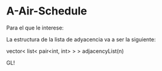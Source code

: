 # A-Air-Schedule

Para el que le interese:

La estructura de la lista de adyacencia va a ser la siguiente:

 vector< list< pair<int, int> > > adjacencyList(n)
 
GL!

